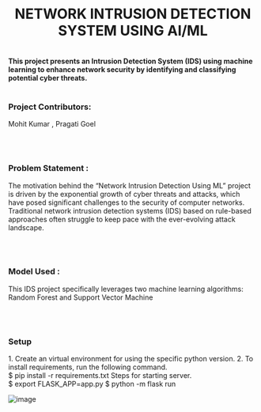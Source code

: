 <h1 align ="center"><br>NETWORK INTRUSION DETECTION SYSTEM USING AI/ML</h1>

<br>**This project presents an Intrusion Detection System (IDS) using machine learning to 
enhance network security by identifying and classifying potential cyber threats.**
<br><br>
<h3 align="left"> Project Contributors: </h3>
Mohit Kumar , Pragati Goel

<br><br>


<h3 align="left"> Problem Statement :</h3>
The motivation behind the “Network Intrusion Detection Using ML” project is driven 
by the exponential growth of cyber threats and attacks, which have posed significant 
challenges to the security of computer networks. Traditional network intrusion 
detection systems (IDS) based on rule-based approaches often struggle to keep pace 
with the ever-evolving attack landscape.

<br><br>

<h3 align="left"> Model Used :</h3>
This IDS project specifically leverages two machine 
learning algorithms: Random Forest and Support Vector Machine 

<br><br>

<h3 align="left"> Setup <br> </h3>
1. Create an virtual environment for using the specific python version.
2. To install requirements, run the following command.
<br>
$ pip install -r requirements.txt
Steps for starting server.
<br>
$ export FLASK_APP=app.py
$ python -m flask run


![image](https://github.com/user-attachments/assets/d3b83b1c-f791-4373-a9d7-99855035cd24)
